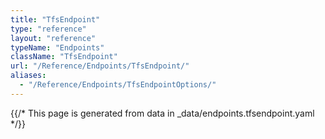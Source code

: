 ```yaml
---
title: "TfsEndpoint"
type: "reference"
layout: "reference"
typeName: "Endpoints"
className: "TfsEndpoint"
url: "/Reference/Endpoints/TfsEndpoint/"
aliases:
  - "/Reference/Endpoints/TfsEndpointOptions/"
---
```


{{/* This page is generated from data in _data/endpoints.tfsendpoint.yaml */}}
